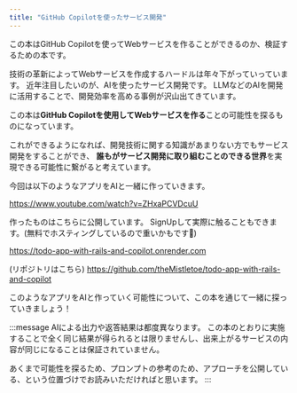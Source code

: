 ```yaml
---
title: "GitHub Copilotを使ったサービス開発"
---
```


この本はGitHub Copilotを使ってWebサービスを作ることができるのか、検証するための本です。

技術の革新によってWebサービスを作成するハードルは年々下がっていっています。
近年注目したいのが、AIを使ったサービス開発です。
LLMなどのAIを開発に活用することで、開発効率を高める事例が沢山出てきています。

この本は**GitHub Copilotを使用してWebサービスを作る**ことの可能性を探るものになっています。

これができるようになれば、開発技術に関する知識があまりない方でもサービス開発をすることができ、
**誰もがサービス開発に取り組むことのできる世界**を実現できる可能性に繋がると考えています。

今回は以下のようなアプリをAIと一緒に作っていきます。

https://www.youtube.com/watch?v=ZHxaPCVDcuU

作ったものはこちらに公開しています。
SignUpして実際に触ることもできます。(無料でホスティングしているので重いかもです🙇)

https://todo-app-with-rails-and-copilot.onrender.com

(リポジトリはこちら)
https://github.com/theMistletoe/todo-app-with-rails-and-copilot


このようなアプリをAIと作っていく可能性について、この本を通じて一緒に探っていきましょう！

:::message
AIによる出力や返答結果は都度異なります。
この本のとおりに実施することで全く同じ結果が得られるとは限りませんし、出来上がるサービスの内容が同じになることは保証されていません。

あくまで可能性を探るため、プロンプトの参考のため、アプローチを公開している、という位置づけでお読みいただければと思います。
:::



